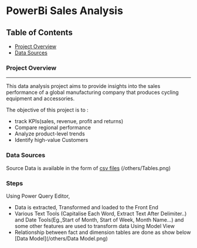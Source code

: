 # PowerBi Sales Analysis

## Table of Contents

- [Project Overview](#project-overview)
- [Data Sources](#data-sources)

### Project Overview
---
This data analysis project aims to provide insights into the sales performance of a global manufacturing company that produces cycling equipment and accessories. 

The objective of this project is to :
-	track KPIs(sales, revenue, profit and returns) 
-	Compare regional performance
-	Analyze product-level trends
-	Identify high-value Customers

### Data Sources
Source Data is available in the form of [csv files](https://github.com/krishuGIT/PowerBi-Sales-Analysis/tree/main/Data%20Source)
(/others/Tables.png)

### Steps
Using Power Query Editor, 
-	Data is extracted, Transformed and loaded to the Front End
-	Various Text Tools (Capitalise Each Word, Extract Text After Delimiter..) and Date Tools(Eg.,Start of Month, Start of Week, Month Name…)  and some other features are used to transform data
Using Model View
-	Relationship between fact and dimension tables are done as show below
[Data Model](/others/Data Model.png)

